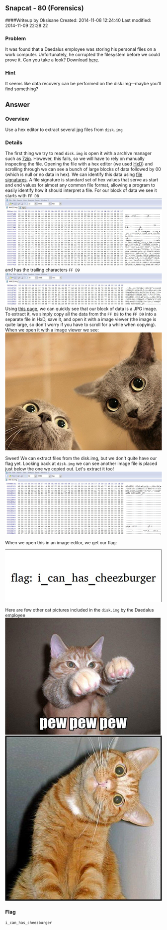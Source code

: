 ## Snapcat - 80 (Forensics) ##
####Writeup by Oksisane
Created: 2014-11-08 12:24:40
Last modified: 2014-11-09 22:28:22

### Problem ###

It was found that a Daedalus employee was storing his personal files on a work computer. Unfortunately, he corrupted the filesystem before we could prove it. Can you take a look? Download [here](https://picoctf.com/problem-static/forensics/snapcat/disk.img).

### Hint ###

It seems like data recovery can be performed on the disk.img--maybe you'll find something?

## Answer ##

### Overview ###

Use a hex editor to extract several jpg files from `disk.img`

### Details ###
The first thing we try to read `disk.img` is open it with a archive manager such as [7zip](http://www.7-zip.org/). However, this fails, so we will have to rely on manually inspecting the file. Opening the file with a hex editor (we used [HxD](http://mh-nexus.de/en/hxd/)) and scrolling through we can see a bunch of large blocks of data followed by 00 (which is null or no data in hex). We can identify this data using [file signatures](http://en.wikipedia.org/wiki/File_signature). A file signature is standard set of hex values that serve as start and end values for almost any common file format, allowing a program to easily identify how it should interpret a file. For our block of data we see it starts with ``FF D8``
<img src="cap1.JPG"/>
and has the trailing characters ``FF D9``
<img src="cap2.JPG"/>
Using [this page](http://www.garykessler.net/library/file_sigs.html), we can quickly see that  our block of data is a JPG image. To extract it, we simply copy all the data from the ``FF D8`` to the ``FF D9`` into a separate file in HxD, save it, and open it with a image viewer (the image is quite large, so don't worry if you have to scroll for a while when copying). When we open it with a image viewer we see:
<img src="cat1.jpg"/>

Sweet! We can extract files from the disk.img, but we don't quite have our flag yet. Looking back at `disk.img` we can see another image file is placed just below the one we copied out. Let's extract it too!
<img src="cap3.JPG"/>

When we open this in an image editor, we get our flag:

<img src="flag.jpg"/>

Here are few other cat pictures included in the `disk.img` by the Daedalus employee
<img src="cat2.jpg"/>
<img src="cat3.jpg"/>
### Flag ###

    i_can_has_cheezburger

